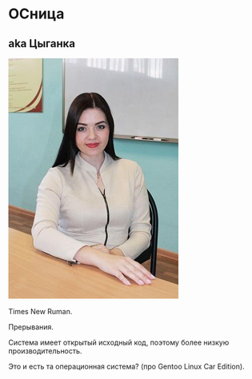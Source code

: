 # ОСница

## aka Цыганка

![](pics/osnica.jpeg)

Times New Ruman.

Прерывания.

Система имеет открытый исходный код, поэтому более низкую производительность.

Это и есть та операционная система? (про Gentoo Linux Car Edition).
